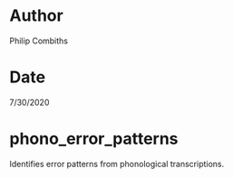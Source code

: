 # Author
Philip Combiths

# Date
7/30/2020

# phono_error_patterns
 Identifies error patterns from phonological transcriptions.
